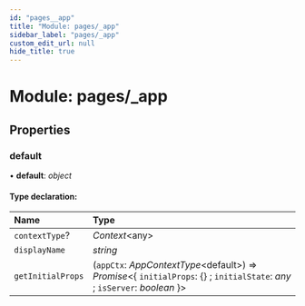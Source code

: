 ```yaml
---
id: "pages__app"
title: "Module: pages/_app"
sidebar_label: "pages/_app"
custom_edit_url: null
hide_title: true
---
```


# Module: pages/\_app

## Properties

### default

• **default**: *object*

#### Type declaration:

Name | Type |
:------ | :------ |
`contextType`? | *Context*<any\> |
`displayName` | *string* |
`getInitialProps` | (`appCtx`: *AppContextType*<default\>) => *Promise*<{ `initialProps`: {} ; `initialState`: *any* ; `isServer`: *boolean*  }\> |
